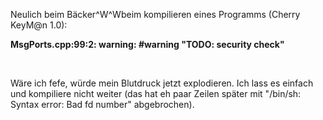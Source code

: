 <html><body><p>Neulich beim Bäcker^W^Wbeim kompilieren eines Programms (Cherry KeyM@n 1.0):<br>

<strong>MsgPorts.cpp:99:2: warning: #warning "TODO: security check"</strong><br>

<br>

Wäre ich fefe, würde mein Blutdruck jetzt explodieren. Ich lass es einfach und kompiliere nicht weiter (das hat eh paar Zeilen später mit "/bin/sh: Syntax error: Bad fd number" abgebrochen).</p></body></html>